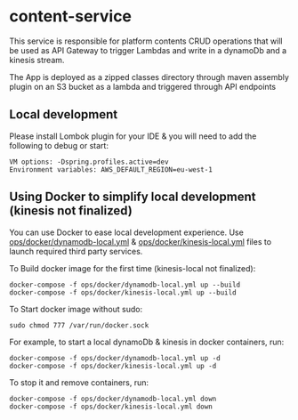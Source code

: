 # content-service

This service is responsible for platform contents CRUD operations that will be used as API Gateway to trigger Lambdas and write in a dynamoDb and a kinesis stream.

The App is deployed as a zipped classes directory through maven assembly plugin on an S3 bucket as a lambda and triggered through API endpoints

## Local development

Please install Lombok plugin for your IDE & you will need to add the following to debug or start:

    VM options: -Dspring.profiles.active=dev
    Environment variables: AWS_DEFAULT_REGION=eu-west-1

## Using Docker to simplify local development (kinesis not finalized)

You can use Docker to ease local development experience. Use [ops/docker/dynamodb-local.yml](ops/docker/dynamodb-local.yml) & [ops/docker/kinesis-local.yml](ops/docker/kinesis-local.yml) files to launch required third party services.

To Build docker image for the first time (kinesis-local not finalized):

    docker-compose -f ops/docker/dynamodb-local.yml up --build
    docker-compose -f ops/docker/kinesis-local.yml up --build

To Start docker image without sudo:

    sudo chmod 777 /var/run/docker.sock

For example, to start a local dynamoDb & kinesis in  docker containers, run:

    docker-compose -f ops/docker/dynamodb-local.yml up -d
    docker-compose -f ops/docker/kinesis-local.yml up -d

To stop it and remove containers, run:

    docker-compose -f ops/docker/dynamodb-local.yml down
    docker-compose -f ops/docker/kinesis-local.yml down
